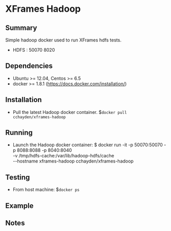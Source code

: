 XFrames Hadoop
=============

Summary
-------
Simple hadoop docker used to run XFrames hdfs tests.

 * HDFS : 50070 8020

Dependencies
-------
 * Ubuntu >= 12.04, Centos >= 6.5
 * docker >= 1.8.1 (https://docs.docker.com/installation/)

Installation 
-------
 * Pull the latest Hadoop docker container. $`docker pull cchayden/xframes-hadoop`

Running
-------
 
 * Launch the Hadoop docker container:
 $  docker run -it -p 50070:50070 -p 8088:8088 -p 8040:8040 \
    -v /tmp/hdfs-cache:/var/lib/hadoop-hdfs/cache \
    --hostname xframes-hadoop cchayden/xframes-hadoop

Testing
-------
 * From host machine: $`docker ps`

Example
-------


Notes
-------

